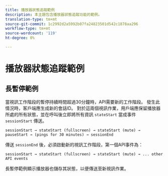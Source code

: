 ```yaml
---
title: 播放器狀態追蹤範例
description: 本主題包含播放器狀態追蹤功能的範例。
translation-type: tm+mt
source-git-commit: 1c2992d2a5992b07fa24823501d542c1878aa296
workflow-type: tm+mt
source-wordcount: '119'
ht-degree: 0%

---
```



# 播放器狀態追蹤範例


## 長暫停範例

當視訊工作階段的暫停持續時間超過30分鐘時，API需要新的工作階段。 發生此情況時，客戶端應生成新的會話ID。 對於這兩個視訊作業，用戶端應保留播放器所處的所有狀態，並在呼叫後立即將所有資訊 `stateStart` 當成事件 `sessionStart` 傳送。

`sessionStart → stateStart (fullscreen) → stateStart (mute) → pauseStart → (pings for 30 minutes) → sessionEnd
`

傳送 `sessionEnd` 後，必須啟動新的視訊工作階段，第一個API事件為：

`sessionStart → stateStart (fullscreen) → stateStart (mute) → ... other API events`

長暫停範例顯示播放器也儲存其狀態，以便傳送至新視訊作業。
